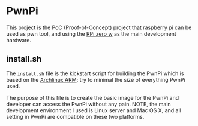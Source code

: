 # PwnPi
This project is the PoC (Proof-of-Concept) project that raspberry pi can be used as pwn tool,
and using the [RPi zero w][0] as the main development hardware.

## install.sh ##
The `install.sh` file is the kickstart script for building the PwnPi which is based on the
[Archlinux ARM][1]: try to minimal the size of everything PwnPi used.

The purpose of this file is to create the basic image for the PwnPi and developer can
access the PwnPi without any pain. NOTE, the main development environment I used is Linux
server and Mac OS X, and all setting in PwnPi are compatible on these two platforms.



[0]: https://www.raspberrypi.org/products/raspberry-pi-zero-w/
[1]: https://archlinuxarm.org/

